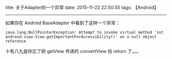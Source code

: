 title: 关于Adapter的一个异常
date: 2015-11-22 22:50:55
tags: 【Android】

---

如果你在 Android BaseAdapter 中看到了这样一个异常：

	java.lang.NullPointerException: Attempt to invoke virtual method 'int android.view.View.getImportantForAccessibility()' on a null object reference

十有八九是你忘了把 getView 传递的 convertView 给 return 了。。。
